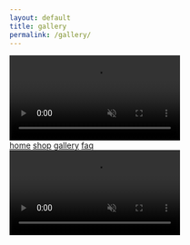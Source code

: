 ```yaml
---
layout: default
title: gallery
permalink: /gallery/
---
```

<!-- nav links -->
<div class="nav-container">
    <!-- gif header -->
    <div class="header-logo">
        <video class="header-img" autoplay loop muted>
            <source src="../images/rotating-logo.mp4" type="video/mp4">
            <!-- webp here? -->
            Your browser does not support the video tag.
        </video> 
    </div>
    <div class="nav-links">
        <a class="nav-link" href="{{ site.baseurl }}/">home</a>
        <a class="nav-link" href="{{ site.baseurl }}/shop">shop</a>
        <a class="nav-link active" href="{{ site.baseurl }}/gallery">gallery</a>
        <a class="nav-link" href="{{ site.baseurl }}/faq">faq</a>
    </div>
</div>

<div class="gallery-row">
    <!-- video -->
    <video class="promo-video" muted>
        <source src="../images/rotating-logo.mp4" type="video/mp4">
        <!-- webp here? -->
        Your browser does not support the video tag.
    </video> 
</div>